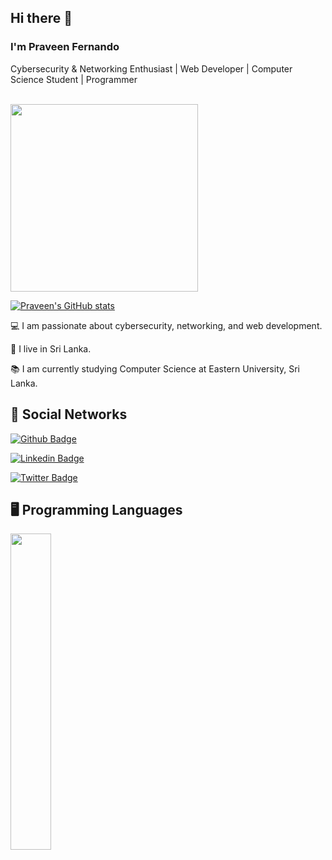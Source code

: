 ## Hi there 👋

<!--
**PraveenFernando/PraveenFernando** is a ✨ _special_ ✨ repository because its `README.md` (this file) appears on your GitHub profile.

Here are some ideas to get you started:

- 🌟 I’m currently working on ...
- 🌟 I’m currently learning ...
- 🌟 I’m looking to collaborate on ...
- 🌟 I’m looking for help with ...
- 🌟 Ask me about ...
- 🌟 How to reach me: ...
- 🌟 Fun fact: ...
-->

### I'm Praveen Fernando

Cybersecurity & Networking Enthusiast | Web Developer | Computer Science Student | Programmer

<br>

<img src="https://media.giphy.com/media/3oEjHWpiVIOGXT5l9m/giphy.gif" width="300">

</br>

[![Praveen's GitHub stats](https://github-readme-stats-git-masterrstaa.vercel.app/api?username=PraveenFernando&theme=dark)](https://github.com/PraveenFernando/github-readme-stats)

:computer: I am passionate about cybersecurity, networking, and web development.

:house_with_garden: I live in Sri Lanka.

:books: I am currently studying Computer Science at Eastern University, Sri Lanka.

## 🔗 Social Networks

[![Github Badge](https://img.shields.io/badge/-Github-000?style=flat-square&logo=Github&logoColor=white&link=https://github.com/PraveenFernando)](https://github.com/PraveenFernando)

[![Linkedin Badge](https://img.shields.io/badge/-LinkedIn-blue?style=flat-square&logo=Linkedin&logoColor=white&link=https://www.linkedin.com/in/your-linkedin-profile)](https://www.linkedin.com/in/your-linkedin-profile)

[![Twitter Badge](https://img.shields.io/badge/Twitter-1DA1F2?style=for-the-badge&logo=twitter&logoColor=white&link=https://twitter.com/your-twitter-handle)](https://twitter.com/your-twitter-handle)

## 🖥️ Programming Languages

<img width="36%" src="https://github-readme-stats-git-masterrstaa.vercel.app/api/top-langs/?username=PraveenFernando&layout=compact&theme=tokyonight"/>
